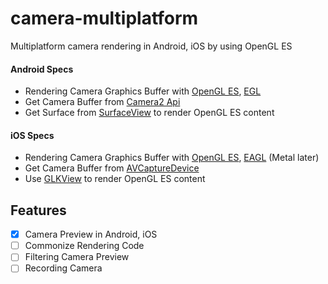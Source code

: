 # camera-multiplatform

Multiplatform camera rendering in Android, iOS by using OpenGL ES

#### Android Specs
- Rendering Camera Graphics Buffer with [OpenGL ES](https://developer.android.com/guide/topics/graphics/opengl?hl=ko), [EGL](https://www.khronos.org/egl)
- Get Camera Buffer from [Camera2 Api](https://developer.android.com/training/camera2)
- Get Surface from [SurfaceView](https://developer.android.com/reference/android/view/SurfaceView?hl=ko) to render OpenGL ES content

#### iOS Specs
- Rendering Camera Graphics Buffer with [OpenGL ES](https://developer.apple.com/documentation/opengles), [EAGL](https://developer.apple.com/documentation/opengles/eaglcontext) (Metal later)
- Get Camera Buffer from [AVCaptureDevice](https://developer.apple.com/documentation/avfoundation/avcapturedevice)
- Use [GLKView](https://developer.apple.com/documentation/glkit/glkview) to render OpenGL ES content

## Features
- [x] Camera Preview in Android, iOS
- [ ] Commonize Rendering Code
- [ ] Filtering Camera Preview
- [ ] Recording Camera
